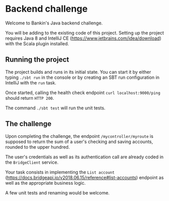 # Backend challenge

Welcome to Bankin's Java backend challenge.

You will be adding to the existing code of this project. Setting up the project requires Java 8 and IntelliJ CE (https://www.jetbrains.com/idea/download) with the Scala plugin installed.

## Running the project

The project builds and runs in its initial state. You can start it by either typing `./sbt run` in the console or by creating an SBT run configuration in IntelliJ with the `run` task.

Once started, calling the health check endpoint `curl localhost:9000/ping` should return `HTTP 200`.

The command `./sbt test` will run the unit tests.

## The challenge

Upon completing the challenge, the endpoint `/mycontroller/myroute` is supposed to return the sum of a user's checking and saving accounts, rounded to the upper hundred.

The user's credentials as well as its authentication call are already coded in the `BridgeClient` service. 

Your task consists in implementing the `List account` (https://docs.bridgeapi.io/v2018.06.15/reference#list-accounts) endpoint as well as the appropriate business logic.

A few unit tests and renaming would be welcome.